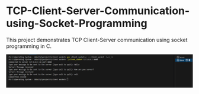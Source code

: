 # TCP-Client-Server-Communication-using-Socket-Programming
This project demonstrates TCP Client-Server communication using socket programming in C.

![alt text](https://github.com/VimalanKM/TCP-Client-Server-Communication-using-Socket-Programming/blob/main/Compilation%20and%20Outputs/client-terminal.PNG)
